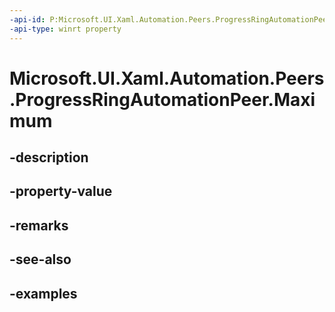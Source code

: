 ```yaml
---
-api-id: P:Microsoft.UI.Xaml.Automation.Peers.ProgressRingAutomationPeer.Maximum
-api-type: winrt property
---
```


# Microsoft.UI.Xaml.Automation.Peers.ProgressRingAutomationPeer.Maximum

<!--
public double Maximum { get; }
-->


## -description

## -property-value

## -remarks

## -see-also

## -examples


